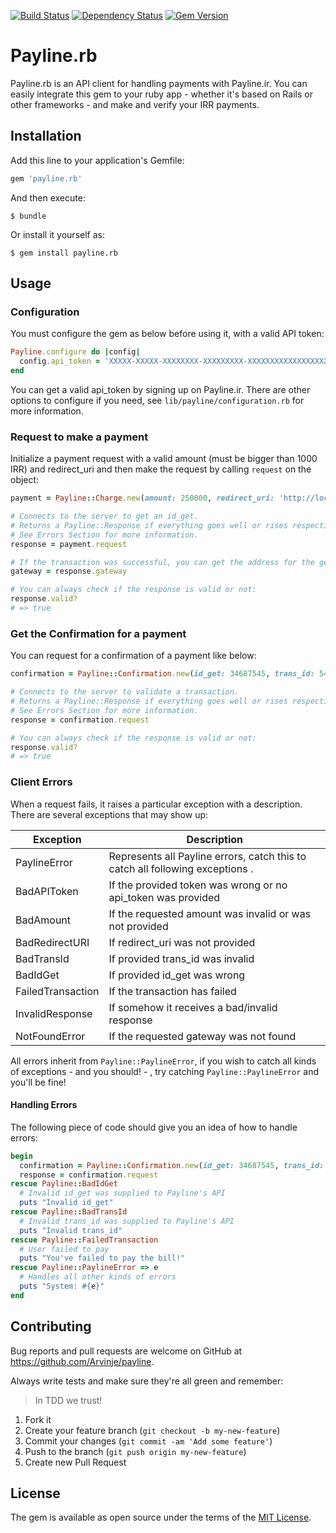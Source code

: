 [![Build Status](https://travis-ci.org/Arvinje/payline.rb.svg?branch=v0.1.0)](https://travis-ci.org/Arvinje/payline.rb)
[![Dependency Status](https://gemnasium.com/Arvinje/payline.rb.svg)](https://gemnasium.com/Arvinje/payline.rb)
[![Gem Version](https://badge.fury.io/rb/payline.rb.svg)](http://badge.fury.io/rb/payline.rb)
# Payline.rb

Payline.rb is an API client for handling payments with Payline.ir. You can easily integrate this gem to your ruby app - whether it's based on Rails or other frameworks - and make and verify your IRR payments.

## Installation

Add this line to your application's Gemfile:

```ruby
gem 'payline.rb'
```

And then execute:

    $ bundle

Or install it yourself as:

    $ gem install payline.rb

## Usage

### Configuration

You must configure the gem as below before using it, with a valid API token:
```ruby
Payline.configure do |config|
  config.api_token = 'XXXXX-XXXXX-XXXXXXXX-XXXXXXXXX-XXXXXXXXXXXXXXXXXXXXX'
end
```
You can get a valid api_token by signing up on Payline.ir.
There are other options to configure if you need, see `lib/payline/configuration.rb` for more information.

### Request to make a payment

Initialize a payment request with a valid amount (must be bigger than 1000 IRR) and redirect_uri and then make the request by calling `request` on the object:

```ruby
payment = Payline::Charge.new(amount: 250000, redirect_uri: 'http://localhost:3000/payment')

# Connects to the server to get an id_get.
# Returns a Payline::Response if everything goes well or rises respective error for the situation.
# See Errors Section for more information.
response = payment.request

# If the transaction was successful, you can get the address for the generated gateway:
gateway = response.gateway

# You can always check if the response is valid or not:
response.valid?
# => true
```

### Get the Confirmation for a payment

You can request for a confirmation of a payment like below:

```ruby
confirmation = Payline::Confirmation.new(id_get: 34687545, trans_id: 5463466)

# Connects to the server to validate a transaction.
# Returns a Payline::Response if everything goes well or rises respective error for the situation.
# See Errors Section for more information.
response = confirmation.request

# You can always check if the response is valid or not:
response.valid?
# => true
```

### Client Errors

When a request fails, it raises a particular exception with a description.
There are several exceptions that may show up:

| Exception | Description |
| --------- | ----------- |
| PaylineError | Represents all Payline errors, catch this to catch all following exceptions . |
| BadAPIToken | If the provided token was wrong or no api_token was provided |
| BadAmount | If the requested amount was invalid or was not provided |
| BadRedirectURI | If redirect_uri was not provided |
| BadTransId | If provided trans_id was invalid |
| BadIdGet | If provided id_get was wrong |
| FailedTransaction |  If the transaction has failed |
| InvalidResponse | If somehow it receives a bad/invalid response |
| NotFoundError | If the requested gateway was not found |

All errors inherit from ```Payline::PaylineError```, if you wish to catch all kinds of exceptions - and you should! - , try catching ```Payline::PaylineError``` and you'll be fine!

#### Handling Errors

The following piece of code should give you an idea of how to handle errors:

```ruby
begin
  confirmation = Payline::Confirmation.new(id_get: 34687545, trans_id: 5463466)
  response = confirmation.request
rescue Payline::BadIdGet
  # Invalid id_get was supplied to Payline's API
  puts "Invalid id_get"
rescue Payline::BadTransId
  # Invalid trans_id was supplied to Payline's API
  puts "Invalid trans_id"
rescue Payline::FailedTransaction
  # User failed to pay
  puts "You've failed to pay the bill!"
rescue Payline::PaylineError => e
  # Handles all other kinds of errors
  puts "System: #{e}"
end
```

## Contributing

Bug reports and pull requests are welcome on GitHub at https://github.com/Arvinje/payline.

Always write tests and make sure they're all green and remember:
> In TDD we trust!

1. Fork it
2. Create your feature branch (`git checkout -b my-new-feature`)
3. Commit your changes (`git commit -am 'Add some feature'`)
4. Push to the branch (`git push origin my-new-feature`)
5. Create new Pull Request

## License

The gem is available as open source under the terms of the [MIT License](http://opensource.org/licenses/MIT).
